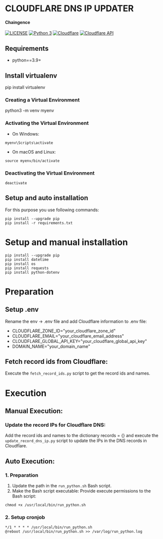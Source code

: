 # CLOUDFLARE DNS IP UPDATER

#### Chaingence

[![LICENSE](https://img.shields.io/badge/license-MIT-lightgrey.svg)]()
[![Python 3](https://img.shields.io/badge/python-yellow.svg)](https://www.python.org/downloads/)
[![Cloudflare](https://img.shields.io/badge/cloudflare-red.svg)](https://www.cloudflare.com/)
[![Cloudflare API](https://img.shields.io/badge/cloudflare-api-red.svg)](https://developers.cloudflare.com/api/)


## Requirements

* python==3.9+

## Install virtualenv
pip install virtualenv

### Creating a Virtual Environment
python3 -m venv myenv

### Activating the Virtual Environment
- On Windows:
```
myenv\Scripts\activate
```
- On macOS and Linux:
```
source myenv/bin/activate
```

### Deactivating the Virtual Environment
```
deactivate
```

## Setup and auto installation

For this purpose you use following commands:

```
pip install --upgrade pip
pip install -r requirements.txt
```

# Setup and manual installation
```
pip install --upgrade pip
pip install datetime
pip install os
pip install requests
pip install python-dotenv
```

# Preparation
## Setup .env
Rename the env -> .env file and add Cloudflare information to .env file:
- CLOUDFLARE_ZONE_ID="your_cloudflare_zone_id"
- CLOUDFLARE_EMAIL="your_cloudflare_email_address"
- CLOUDFLARE_GLOBAL_API_KEY="your_cloudflare_global_api_key"
- DOMAIN_NAME="your_domain_name"

## Fetch record ids from Cloudflare:
Execute the `fetch_record_ids.py` script to get the record ids and names.

# Execution
## Manual Execution:
### Update the record IPs for Cloudflare DNS:
Add the record ids and names to the dictionary records = {} and execute the `update_record_dns_ip.py` script to update the IPs in the DNS records in Cloudflare.

## Auto Execution:
### 1. Preparation
1. Update the path in the `run_python.sh` Bash script.
2. Make the Bash script executable:
Provide execute permissions to the Bash script:
```
chmod +x /usr/local/bin/run_python.sh
```

### 2. Setup cronjob
```
*/1 * * * * /usr/local/bin/run_python.sh
@reboot /usr/local/bin/run_python.sh >> /var/log/run_python.log
```
